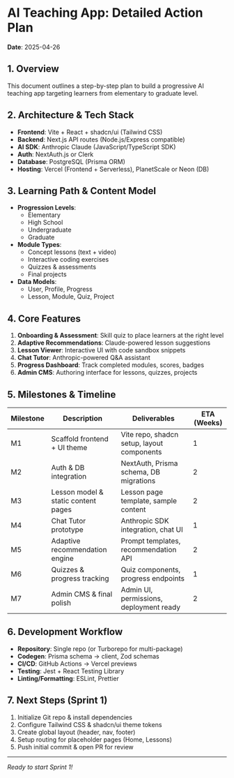# AI Teaching App: Detailed Action Plan

**Date**: 2025-04-26

## 1. Overview
This document outlines a step-by-step plan to build a progressive AI teaching app targeting learners from elementary to graduate level.

## 2. Architecture & Tech Stack
- **Frontend**: Vite + React + shadcn/ui (Tailwind CSS)
- **Backend**: Next.js API routes (Node.js/Express compatible)
- **AI SDK**: Anthropic Claude (JavaScript/TypeScript SDK)
- **Auth**: NextAuth.js or Clerk
- **Database**: PostgreSQL (Prisma ORM)
- **Hosting**: Vercel (Frontend + Serverless), PlanetScale or Neon (DB)

## 3. Learning Path & Content Model
- **Progression Levels**:
  - Elementary
  - High School
  - Undergraduate
  - Graduate
- **Module Types**:
  - Concept lessons (text + video)
  - Interactive coding exercises
  - Quizzes & assessments
  - Final projects
- **Data Models**:
  - User, Profile, Progress
  - Lesson, Module, Quiz, Project

## 4. Core Features
1. **Onboarding & Assessment**: Skill quiz to place learners at the right level
2. **Adaptive Recommendations**: Claude-powered lesson suggestions
3. **Lesson Viewer**: Interactive UI with code sandbox snippets
4. **Chat Tutor**: Anthropic-powered Q&A assistant
5. **Progress Dashboard**: Track completed modules, scores, badges
6. **Admin CMS**: Authoring interface for lessons, quizzes, projects

## 5. Milestones & Timeline
| Milestone | Description                                    | Deliverables                               | ETA (Weeks) |
|-----------|------------------------------------------------|--------------------------------------------|-------------|
| M1        | Scaffold frontend + UI theme                   | Vite repo, shadcn setup, layout components | 1           |
| M2        | Auth & DB integration                          | NextAuth, Prisma schema, DB migrations     | 2           |
| M3        | Lesson model & static content pages            | Lesson page template, sample content       | 2           |
| M4        | Chat Tutor prototype                           | Anthropic SDK integration, chat UI         | 1           |
| M5        | Adaptive recommendation engine                 | Prompt templates, recommendation API       | 2           |
| M6        | Quizzes & progress tracking                    | Quiz components, progress endpoints        | 1           |
| M7        | Admin CMS & final polish                       | Admin UI, permissions, deployment ready    | 2           |

## 6. Development Workflow
- **Repository**: Single repo (or Turborepo for multi-package)
- **Codegen**: Prisma schema → client, Zod schemas
- **CI/CD**: GitHub Actions → Vercel previews
- **Testing**: Jest + React Testing Library
- **Linting/Formatting**: ESLint, Prettier

## 7. Next Steps (Sprint 1)
1. Initialize Git repo & install dependencies
2. Configure Tailwind CSS & shadcn/ui theme tokens
3. Create global layout (header, nav, footer)
4. Setup routing for placeholder pages (Home, Lessons)
5. Push initial commit & open PR for review

---

*Ready to start Sprint 1!*
